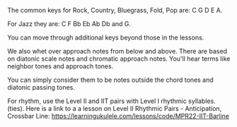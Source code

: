 The common keys for Rock, Country, Bluegrass, Fold, Pop are: C G D E A.

For Jazz they are: C F Bb Eb Ab Db and G.

You can move through additional keys beyond those in the lessons.

We also whet over approach notes from below and above. There are based on diatonic scale notes and chromatic approach notes. You'll hear terms like neighbor tones and approach tones.

You can simply consider them to be notes outside the chord tones and diatonic passing tones.

For rhythm, use the Level II and IIT pairs with Level I rhythmic syllables.
(ties). Here is a link to a a lesson on Level II Rhythmic Pairs - Anticipation, Crossbar Line: https://learningukulele.com/lessons/code/MPR22-IIT-Barline

